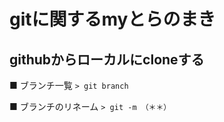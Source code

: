 # gitに関するmyとらのまき

## githubからローカルにcloneする

■ ブランチ一覧
`` > git branch ``

■ ブランチのリネーム
`` > git -m （＊＊） ``

 